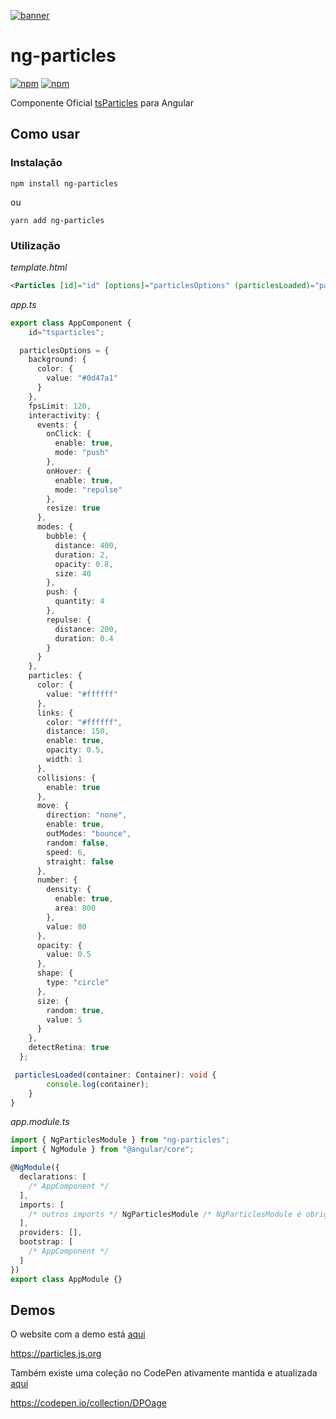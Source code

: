 [![banner](https://particles.js.org/images/banner3.png)](https://particles.js.org)

# ng-particles

[![npm](https://img.shields.io/npm/v/ng-particles)](https://www.npmjs.com/package/ng-particles) [![npm](https://img.shields.io/npm/dm/ng-particles)](https://www.npmjs.com/package/ng-particles)

Componente Oficial [tsParticles](https://github.com/matteobruni/tsparticles) para Angular 

## Como usar

### Instalação

```shell script
npm install ng-particles
```

ou

```shell script
yarn add ng-particles
```

### Utilização

_template.html_

```html
<Particles [id]="id" [options]="particlesOptions" (particlesLoaded)="particlesLoaded($event)"></Particles>
```

_app.ts_

```typescript
export class AppComponent {
    id="tsparticles";

  particlesOptions = {
    background: {
      color: {
        value: "#0d47a1"
      }
    },
    fpsLimit: 120,
    interactivity: {
      events: {
        onClick: {
          enable: true,
          mode: "push"
        },
        onHover: {
          enable: true,
          mode: "repulse"
        },
        resize: true
      },
      modes: {
        bubble: {
          distance: 400,
          duration: 2,
          opacity: 0.8,
          size: 40
        },
        push: {
          quantity: 4
        },
        repulse: {
          distance: 200,
          duration: 0.4
        }
      }
    },
    particles: {
      color: {
        value: "#ffffff"
      },
      links: {
        color: "#ffffff",
        distance: 150,
        enable: true,
        opacity: 0.5,
        width: 1
      },
      collisions: {
        enable: true
      },
      move: {
        direction: "none",
        enable: true,
        outModes: "bounce",
        random: false,
        speed: 6,
        straight: false
      },
      number: {
        density: {
          enable: true,
          area: 800
        },
        value: 80
      },
      opacity: {
        value: 0.5
      },
      shape: {
        type: "circle"
      },
      size: {
        random: true,
        value: 5
      }
    },
    detectRetina: true
  };

 particlesLoaded(container: Container): void {
        console.log(container);
    }
}
```

_app.module.ts_

```typescript
import { NgParticlesModule } from "ng-particles";
import { NgModule } from "@angular/core";

@NgModule({
  declarations: [
    /* AppComponent */
  ],
  imports: [
    /* outros imports */ NgParticlesModule /* NgParticlesModule é obrigatório*/
  ],
  providers: [],
  bootstrap: [
    /* AppComponent */
  ]
})
export class AppModule {}
```

## Demos

O website com a demo está [aqui](https://particles.js.org)

<https://particles.js.org>

Também existe uma coleção no CodePen ativamente mantida e atualizada [aqui](https://codepen.io/collection/DPOage)

<https://codepen.io/collection/DPOage>
